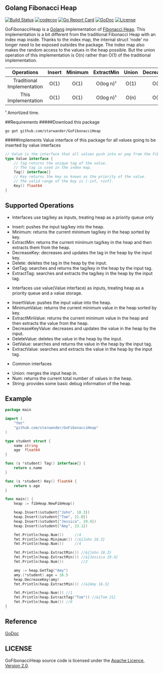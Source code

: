 ## Golang Fibonacci Heap
[![Build Status](https://travis-ci.org/starwander/GoFibonacciHeap.svg?branch=master)](https://travis-ci.org/starwander/GoFibonacciHeap)
[![codecov](https://codecov.io/gh/starwander/GoFibonacciHeap/branch/master/graph/badge.svg)](https://codecov.io/gh/starwander/GoFibonacciHeap)
[![Go Report Card](https://goreportcard.com/badge/github.com/starwander/GoFibonacciHeap)](https://goreportcard.com/report/github.com/starwander/GoFibonacciHeap)
[![GoDoc](https://godoc.org/github.com/starwander/GoFibonacciHeap?status.svg)](https://godoc.org/github.com/starwander/GoFibonacciHeap)
[![License](https://img.shields.io/badge/license-Apache%202.0-blue.svg)](https://www.apache.org/licenses/LICENSE-2.0)

GoFibonacciHeap is a [Golang](https://golang.org/) implementation of [Fibonacci Heap](https://en.wikipedia.org/wiki/Fibonacci_heap).
This implementation is a bit different from the traditional Fibonacci Heap with an index map inside.
Thanks to the index map, the internal struct 'node' no longer need to be exposed outsides the package.
The index map also makes the random access to the values in the heap possible.
But the union operation of this implementation is O(n) rather than O(1) of the traditional implementation.

| Operations                 | Insert | Minimum | ExtractMin | Union | DecreaseKey | Delete    | Get  |
| :------------------------: | :----: | :-----: | :--------: | :---: | :---------: | :-------: | :--: |
| Traditional Implementation | O(1)   | O(1)    | O(log n)¹  | O(1)  | O(1)¹       | O(log n)¹ | N/A  |
| This Implementation        | O(1)   | O(1)    | O(log n)¹  | O(n)  | O(1)¹       | O(log n)¹ | O(1) |
¹ Amortized time.

##Requirements
#####Download this package

    go get github.com/starwander/GoFibonacciHeap

#####Implements Value interface of this package for all values going to be inserted by value interfaces
```go
// Value is the interface that all values push into or pop from the FibHeap by value interfaces must implement.
type Value interface {
	// Tag returns the unique tag of the value.
	// The tag is used in the index map.
	Tag() interface{}
	// Key returns the key as known as the priority of the value.
	// The valid range of the key is (-inf, +inf].
	Key() float64
}
```
## Supported Operations

* Interfaces use tag/key as inputs, treating heap as a priority queue only
 - Insert: pushes the input tag/key into the heap.
 - Minimum: returns the current minimum tag/key in the heap sorted by key.
 - ExtractMin: returns the current minimum tag/key in the heap and then extracts them from the heap.
 - DecreaseKey: decreases and updates the tag in the heap by the input key.
 - Delete: deletes the tag in the heap by the input.
 - GetTag: searches and returns the tag/key in the heap by the input tag.
 - ExtractTag: searches and extracts the tag/key in the heap by the input tag.

* Interfaces use value(Value interface) as inputs, treating heap as a priority queue and a value storage.
 - InsertValue: pushes the input value into the heap.
 - MinimumValue: returns the current minimum value in the heap sorted by key.
 - ExtractMinValue: returns the current minimum value in the heap and then extracts the value from the heap.
 - DecreaseKeyValue: decreases and updates the value in the heap by the input.
 - DeleteValue: deletes the value in the heap by the input.
 - GetValue: searches and returns the value in the heap by the input tag.
 - ExtractValue: searches and extracts the value in the heap by the input tag.

* Common interfaces
 - Union: merges the input heap in.
 - Num: returns the current total number of values in the heap.
 - String: provides some basic debug information of the heap.

## Example

```go
package main

import (
	"fmt"
	"github.com/starwander/GoFibonacciHeap"
)

type student struct {
	name string
	age  float64
}

func (s *student) Tag() interface{} {
	return s.name
}

func (s *student) Key() float64 {
	return s.age
}

func main() {
	heap := fibHeap.NewFibHeap()

	heap.Insert(&student{"John", 18.3})
	heap.Insert(&student{"Tom", 21.0})
	heap.Insert(&student{"Jessica", 19.4})
	heap.Insert(&student{"Amy", 23.1})

	fmt.Println(heap.Num())     //4
	fmt.Println(heap.Minimum()) //&{John 18.3}
	fmt.Println(heap.Num())     //4

	fmt.Println(heap.ExtractMin()) //&{John 18.3}
	fmt.Println(heap.ExtractMin()) //&{Jessica 19.4}
	fmt.Println(heap.Num())        //2

	amy := heap.GetTag("Amy")
	amy.(*student).age = 16.5
	heap.DecreaseKey(amy)
	fmt.Println(heap.ExtractMin()) //&{Amy 16.5}

	fmt.Println(heap.Num()) //1
	fmt.Println(heap.ExtractTag("Tom")) //&{Tom 21}
	fmt.Println(heap.Num()) //0
}
```

## Reference

[GoDoc](https://godoc.org/github.com/starwander/GoFibonacciHeap)

## LICENSE

GoFibonacciHeap source code is licensed under the [Apache Licence, Version 2.0](http://www.apache.org/licenses/LICENSE-2.0.html).
